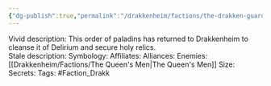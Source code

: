 ```yaml
---
{"dg-publish":true,"permalink":"/drakkenheim/factions/the-drakken-guard/"}
---
```



Vivid description: This order of paladins has returned to Drakkenheim to cleanse it of Delirium and secure holy relics.  
Stale description: 
Symbology: 
Affiliates: 
Alliances: 
Enemies: [[Drakkenheim/Factions/The Queen's Men\|The Queen's Men]]
Size: 
Secrets: 
Tags: #Faction_Drakk